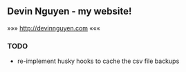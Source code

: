 ## Devin Nguyen - my website!

&raquo;&raquo;&raquo; http://devinnguyen.com &laquo;&laquo;&laquo;



### TODO
- re-implement husky hooks to cache the csv file backups